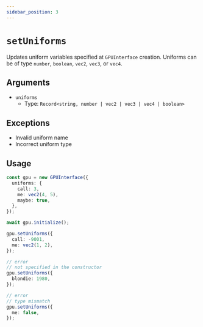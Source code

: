 ```yaml
---
sidebar_position: 3
---
```


# `setUniforms`

Updates uniform variables specified at `GPUInterface` creation. Uniforms can be of type `number`, `boolean`, `vec2`, `vec3`, or `vec4`.

## Arguments

- `uniforms`
  - Type: `Record<string, number | vec2 | vec3 | vec4 | boolean>`

## Exceptions

- Invalid uniform name
- Incorrect uniform type

## Usage

```ts
const gpu = new GPUInterface({
  uniforms: {
    call: 3,
    me: vec2(4, 5),
    maybe: true,
  },
});

await gpu.initialize();

gpu.setUniforms({
  call: -9001,
  me: vec2(1, 2),
});

// error
// not specified in the constructor
gpu.setUniforms({
  blondie: 1980,
});

// error
// type mismatch
gpu.setUniforms({
  me: false,
});
```
